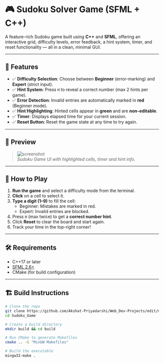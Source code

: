 # 🎮 Sudoku Solver Game (SFML + C++)

A feature-rich Sudoku game built using **C++** and **SFML**, offering an interactive grid, difficulty levels, error feedback, a hint system, timer, and reset functionality — all in a clean, minimal GUI.

---

## 🚀 Features

- ✅ **Difficulty Selection**: Choose between **Beginner** (error-marking) and **Expert** (strict input).
- ✅ **Hint System**: Press `H` to reveal a correct number (max 2 hints per game).
- ✅ **Error Detection**: Invalid entries are automatically marked in **red** (Beginner mode).
- ✅ **Hint Highlighting**: Hinted cells appear in **green** and are **non-editable**.
- ✅ **Timer**: Displays elapsed time for your current session.
- ✅ **Reset Button**: Reset the game state at any time to try again.

---

## 📸 Preview

> ![screenshot](assets/screenshots/game_preview.png)  
> _Sudoku Game UI with highlighted cells, timer and hint info._

---

## 🧩 How to Play

1. **Run the game** and select a difficulty mode from the terminal.
2. **Click** on a cell to select it.
3. **Type a digit (1–9)** to fill the cell:
   - Beginner: Mistakes are marked in red.
   - Expert: Invalid entries are blocked.
4. Press `H` (max twice) to get a **correct number hint**.
5. Click **Reset** to clear the board and start again.
6. Track your time in the top-right corner!

---

## 🛠️ Requirements

- C++17 or later
- [SFML 2.6+](https://www.sfml-dev.org/)
- CMake (for build configuration)

---

## 🏗️ Build Instructions

```bash
# Clone the repo
git clone https://github.com/Akshat-Priyadarshi/Web_Dev-Projects/edit/main/Sudoku_Game.git
cd Sudoku_Game

# Create a build directory
mkdir build && cd build

# Run CMake to generate Makefiles
cmake .. -G "MinGW Makefiles"

# Build the executable
mingw32-make .
